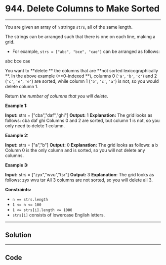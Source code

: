 # 944. Delete Columns to Make Sorted

---

You are given an array of `n` strings `strs`, all of the same length.

The strings can be arranged such that there is one on each line, making a grid.

  * For example, `strs = ["abc", "bce", "cae"]` can be arranged as follows:




abc
bce
cae


You want to **delete ** the columns that are **not sorted lexicographically **. In the above example (**0-indexed **), columns 0 (`'a'`, `'b'`, `'c'`) and 2 (`'c'`, `'e'`, `'e'`) are sorted, while column 1 (`'b'`, `'c'`, `'a'`) is not, so you would delete column 1.

Return _the number of columns that you will delete_.

 

**Example 1:**


**Input:** strs = ["cba","daf","ghi"]
**Output:** 1
**Explanation:** The grid looks as follows:
  cba
  daf
  ghi
Columns 0 and 2 are sorted, but column 1 is not, so you only need to delete 1 column.


**Example 2:**


**Input:** strs = ["a","b"]
**Output:** 0
**Explanation:** The grid looks as follows:
  a
  b
Column 0 is the only column and is sorted, so you will not delete any columns.


**Example 3:**


**Input:** strs = ["zyx","wvu","tsr"]
**Output:** 3
**Explanation:** The grid looks as follows:
  zyx
  wvu
  tsr
All 3 columns are not sorted, so you will delete all 3.


 

**Constraints:**

  * `n == strs.length`
  * `1 <= n <= 100`
  * `1 <= strs[i].length <= 1000`
  * `strs[i]` consists of lowercase English letters.

---

## Solution



---

## Code
```python


```
